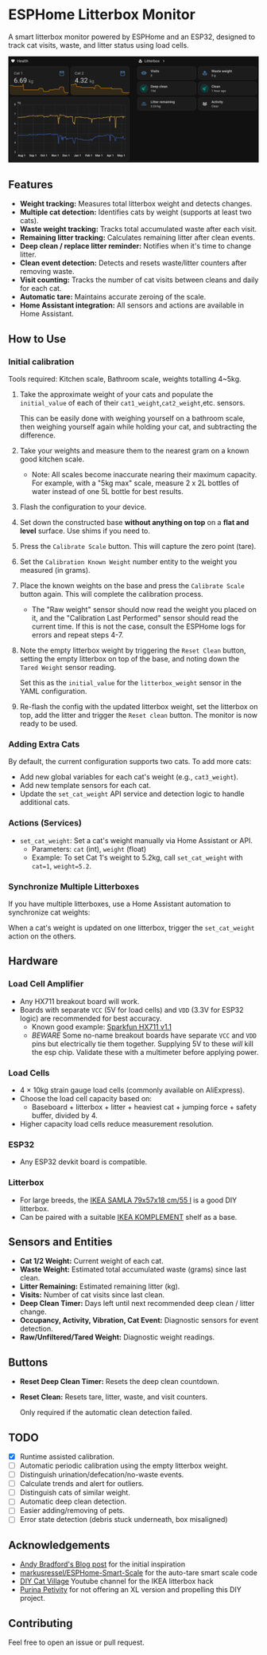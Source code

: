# ESPHome Litterbox Monitor

A smart litterbox monitor powered by ESPHome and an ESP32, designed to track
cat visits, waste, and litter status using load cells.

![Dashboard Overview](docs/dashboard.png)

## Features

- **Weight tracking:** Measures total litterbox weight and detects changes.
- **Multiple cat detection:** Identifies cats by weight (supports at least two cats).
- **Waste weight tracking:** Tracks total accumulated waste after each visit.
- **Remaining litter tracking:** Calculates remaining litter after clean events.
- **Deep clean / replace litter reminder:** Notifies when it's time to change litter.
- **Clean event detection:** Detects and resets waste/litter counters after removing waste.
- **Visit counting:** Tracks the number of cat visits between cleans and daily for each cat.
- **Automatic tare:** Maintains accurate zeroing of the scale.
- **Home Assistant integration:** All sensors and actions are available in Home Assistant.

## How to Use

### Initial calibration

Tools required: Kitchen scale, Bathroom scale, weights totalling 4~5kg.

1. Take the approximate weight of your cats and populate the `initial_value`
   of each of their `cat1_weight`,`cat2_weight`,etc. sensors.

   This can be easily done with weighing yourself on a bathroom scale,
   then weighing yourself again while holding your cat, and
   subtracting the difference.
2. Take your weights and measure them to the nearest gram
   on a known good kitchen scale.
   - Note: All scales become inaccurate nearing their maximum capacity.
           For example, with a "5kg max" scale, measure 2 x 2L bottles of 
           water instead of one 5L bottle for best results.
3. Flash the configuration to your device.
4. Set down the constructed base **without anything on top** on 
   a **flat and level** surface. Use shims if you need to.
5. Press the `Calibrate Scale` button. This will capture the zero point (tare).
6. Set the `Calibration Known Weight` number entity to the weight you measured (in grams).
7. Place the known weights on the base and press the `Calibrate Scale` button again.
   This will complete the calibration process.
   - The "Raw weight" sensor should now read the weight you placed on it,
     and the "Calibration Last Performed" sensor should read the current time.
     If this is not the case, consult the ESPHome logs for errors and repeat
     steps 4-7.
   
8. Note the empty litterbox weight by triggering the `Reset Clean` button, setting
   the empty litterbox on top of the base, and noting down the `Tared Weight` sensor reading.

   Set this as the `initial_value` for the `litterbox_weight` sensor in the YAML configuration.

9. Re-flash the config with the updated litterbox weight, set the litterbox on top, 
   add the litter and trigger the `Reset clean` button. The monitor is now ready to be used.

### Adding Extra Cats

By default, the current configuration supports two cats. To add more cats:

- Add new global variables for each cat's weight (e.g., `cat3_weight`).
- Add new template sensors for each cat.
- Update the `set_cat_weight` API service and detection logic to handle additional cats.

### Actions (Services)

- `set_cat_weight`: Set a cat's weight manually via Home Assistant or API.
  - Parameters: `cat` (int), `weight` (float)
  - Example: To set Cat 1's weight to 5.2kg, call `set_cat_weight` with `cat=1`, `weight=5.2`.

### Synchronize Multiple Litterboxes

If you have multiple litterboxes, use a Home Assistant automation to synchronize cat weights:

When a cat's weight is updated on one litterbox, trigger the `set_cat_weight` action on the others.

## Hardware

### Load Cell Amplifier

- Any HX711 breakout board will work.
- Boards with separate `VCC` (5V for load cells) and `VDD` (3.3V for ESP32 logic) are recommended for best accuracy.
  - Known good example: [Sparkfun HX711 v1.1](https://www.sparkfun.com/sparkfun-load-cell-amplifier-hx711.html)
  - _BEWARE_ Some no-name breakout boards have separate `VCC` and `VDD` pins but
    electrically tie them together. Supplying 5V to these _will_ kill the esp chip.
    Validate these with a multimeter before applying power.

### Load Cells

- 4 × 10kg strain gauge load cells (commonly available on AliExpress).
- Choose the load cell capacity based on:
  - Baseboard + litterbox + litter + heaviest cat + jumping force + safety buffer, divided by 4.
- Higher capacity load cells reduce measurement resolution.

### ESP32

- Any ESP32 devkit board is compatible.

### Litterbox

- For large breeds, the [IKEA SAMLA 79x57x18 cm/55 l](https://www.ikea.com/us/en/p/samla-box-with-lid-clear-s39440814/#content)
  is a good DIY litterbox.
- Can be paired with a suitable [IKEA KOMPLEMENT](https://www.ikea.com/gb/en/p/komplement-shelf-white-90277961/)
  shelf as a base.

## Sensors and Entities

- **Cat 1/2 Weight:** Current weight of each cat.
- **Waste Weight:** Estimated total accumulated waste (grams) since last clean.
- **Litter Remaining:** Estimated remaining litter (kg).
- **Visits:** Number of cat visits since last clean.
- **Deep Clean Timer:** Days left until next recommended deep clean / litter change.
- **Occupancy, Activity, Vibration, Cat Event:** Diagnostic sensors for event detection.
- **Raw/Unfiltered/Tared Weight:** Diagnostic weight readings.

## Buttons

- **Reset Deep Clean Timer:** Resets the deep clean countdown.
- **Reset Clean:** Resets tare, litter, waste, and visit counters.

  Only required if the automatic clean detection failed.

## TODO

- [x] Runtime assisted calibration.
- [ ] Automatic periodic calibration using the empty litterbox weight.
- [ ] Distinguish urination/defecation/no-waste events.
- [ ] Calculate trends and alert for outliers.
- [ ] Distinguish cats of similar weight.
- [ ] Automatic deep clean detection.
- [ ] Easier adding/removing of pets.
- [ ] Error state detection (debris stuck underneath, box misaligned)

## Acknowledgements

- [Andy Bradford's Blog post](https://andybradford.dev/2022/06/02/internet-of-poop-how-and-why-i-built-a-smart-litter-tray/)
  for the initial inspiration
- [markusressel/ESPHome-Smart-Scale](https://github.com/markusressel/ESPHome-Smart-Scale) for
  the auto-tare smart scale code
- [DIY Cat Village](https://www.youtube.com/watch?v=PIszxXKy8H4) Youtube channel for the IKEA litterbox hack
- [Purina Petivity](https://www.petivity.com/products/smart-litter-box-monitor)
  for not offering an XL version and propelling this DIY project.

## Contributing

Feel free to open an issue or pull request.
